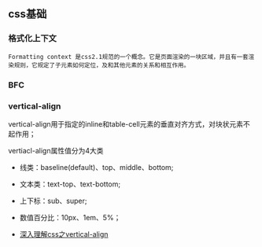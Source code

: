 ## css基础

### 格式化上下文
```
Formatting context 是css2.1规范的一个概念。它是页面渲染的一块区域，并且有一套渲染规则，它规定了子元素如何定位，及和其他元素的关系和相互作用。
```

### BFC


### vertical-align
vertical-align用于指定的inline和table-cell元素的垂直对齐方式，对块状元素不起作用；

vertiacl-align属性值分为4大类
  * 线类：baseline(default)、top、middle、bottom;
  * 文本类：text-top、text-bottom;
  * 上下标：sub、super;
  * 数值百分比：10px、1em、5%；


* [深入理解css之vertical-align](https://segmentfault.com/a/1190000015366749)
